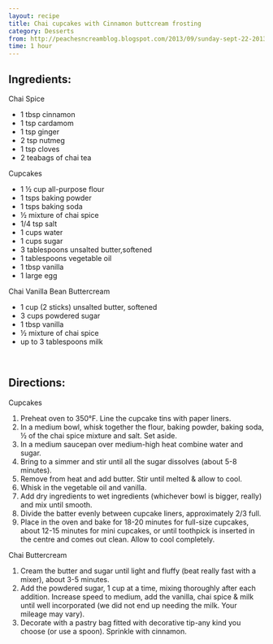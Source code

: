 ```yaml
---
layout: recipe
title: Chai cupcakes with Cinnamon buttcream frosting
category: Desserts
from: http://peachesncreamblog.blogspot.com/2013/09/sunday-sept-22-2013.html
time: 1 hour
---
```


Ingredients:
------------

Chai Spice

* 1 tbsp cinnamon
* 1 tsp cardamom
* 1 tsp ginger
* 2 tsp nutmeg
* 1 tsp cloves
* 2 teabags of chai tea

Cupcakes

* 1 ½ cup all-purpose flour
* 1 tsps baking powder 
* 1 tsps baking soda
* ½ mixture of chai spice
* 1/4 tsp salt 
* 1 cups water 
* 1 cups sugar 
* 3 tablespoons unsalted butter,softened
* 1 tablespoons vegetable oil 
* 1 tbsp vanilla
* 1 large egg

Chai Vanilla Bean Buttercream

* 1 cup (2 sticks) unsalted butter, softened
* 3 cups powdered sugar
* 1 tbsp vanilla
* ½ mixture of chai spice
* up to 3 tablespoons milk
 
<br>

Directions:
-----------

Cupcakes

1. Preheat oven to 350°F. Line the cupcake tins with paper liners.
2. In a medium bowl, whisk together the flour, baking powder, baking soda, ½ of the chai spice mixture and salt. Set aside.
3. In a medium saucepan over medium-high heat combine water and sugar. 
4. Bring to a simmer and stir until all the sugar dissolves (about 5-8 minutes). 
5. Remove from heat and add butter. Stir until melted & allow to cool. 
6. Whisk in the vegetable oil and vanilla. 
7. Add dry ingredients to wet ingredients (whichever bowl is bigger, really) and mix until smooth. 
8. Divide the batter evenly between cupcake liners, approximately 2/3 full. 
9. Place in the oven and bake for 18-20 minutes for full-size cupcakes, about 12-15 minutes for mini cupcakes, or until toothpick is inserted in the centre and comes out clean. Allow to cool completely.

Chai Buttercream

1. Cream the butter and sugar until light and fluffy (beat really fast with a mixer), about 3-5 minutes. 
2. Add the powdered sugar, 1 cup at a time, mixing thoroughly after each addition. Increase speed to medium, add the vanilla, chai spice & milk until well incorporated (we did not end up needing the milk. Your mileage may vary).
3. Decorate with a pastry bag fitted with decorative tip-any kind you choose (or use a spoon). Sprinkle with cinnamon. 
